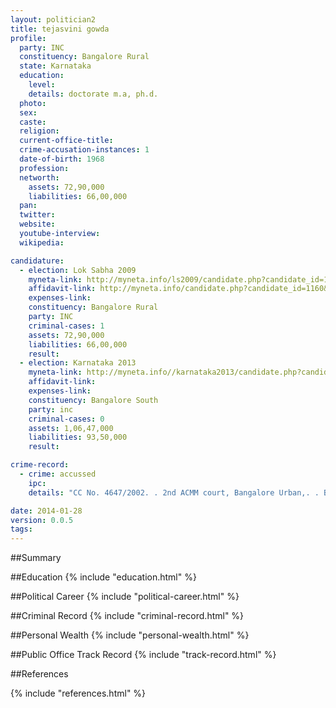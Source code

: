 ```yaml
---
layout: politician2
title: tejasvini gowda
profile: 
  party: INC
  constituency: Bangalore Rural
  state: Karnataka
  education: 
    level: 
    details: doctorate m.a, ph.d.
  photo: 
  sex: 
  caste: 
  religion: 
  current-office-title: 
  crime-accusation-instances: 1
  date-of-birth: 1968
  profession: 
  networth: 
    assets: 72,90,000
    liabilities: 66,00,000
  pan: 
  twitter: 
  website: 
  youtube-interview: 
  wikipedia: 

candidature: 
  - election: Lok Sabha 2009
    myneta-link: http://myneta.info/ls2009/candidate.php?candidate_id=1160
    affidavit-link: http://myneta.info/candidate.php?candidate_id=1160&scan=original
    expenses-link: 
    constituency: Bangalore Rural 
    party: INC
    criminal-cases: 1
    assets: 72,90,000
    liabilities: 66,00,000
    result:  
  - election: Karnataka 2013
    myneta-link: http://myneta.info//karnataka2013/candidate.php?candidate_id=679
    affidavit-link: 
    expenses-link: 
    constituency: Bangalore South 
    party: inc
    criminal-cases: 0
    assets: 1,06,47,000
    liabilities: 93,50,000
    result:  

crime-record: 
  - crime: accussed
    ipc: 
    details: "CC No. 4647/2002. . 2nd ACMM court, Bangalore Urban,. . Bangalore" 

date: 2014-01-28
version: 0.0.5
tags: 
---
```

##Summary


##Education
{% include "education.html" %}


##Political Career
{% include "political-career.html" %}


##Criminal Record
{% include "criminal-record.html" %}


##Personal Wealth
{% include "personal-wealth.html" %}


##Public Office Track Record
{% include "track-record.html" %}


##References


{% include "references.html" %}